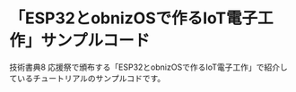 # 「ESP32とobnizOSで作るIoT電子工作」サンプルコード

技術書典8 応援祭で頒布する「ESP32とobnizOSで作るIoT電子工作」で紹介しているチュートリアルのサンプルコドです。
